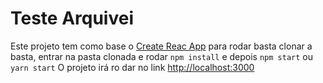 # Teste Arquivei

Este projeto tem como base o [Create Reac App](https://github.com/facebook/create-react-app) para rodar basta clonar a basta, entrar na pasta clonada e rodar `npm install` e depois `npm start` ou `yarn start`
O projeto irá ro dar no link  [http://localhost:3000]( http://localhost:3000 )